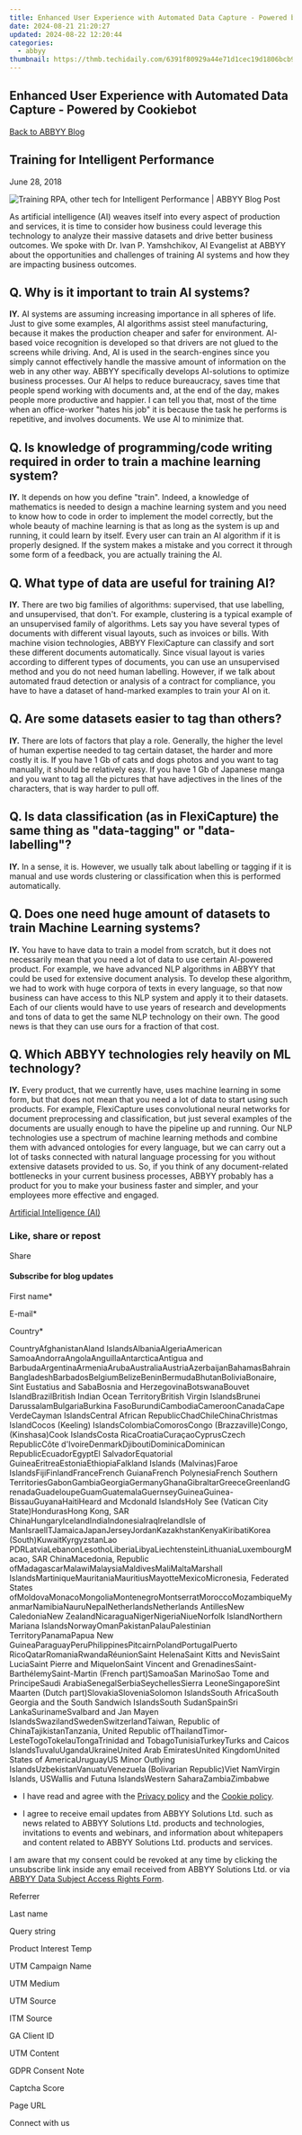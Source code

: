 ```yaml
---
title: Enhanced User Experience with Automated Data Capture - Powered by Cookiebot
date: 2024-08-21 21:20:27
updated: 2024-08-22 12:20:44
categories:
  - abbyy
thumbnail: https://thmb.techidaily.com/6391f80929a44e71d1cec19d1806bcb918554d022df1dd84ca222ff30839f7f0.jpg
---
```


## Enhanced User Experience with Automated Data Capture - Powered by Cookiebot

[Back to ABBYY Blog](https://tools.techidaily.com/abbyy/products/)

## Training for Intelligent Performance

June 28, 2018

![Training RPA, other tech for Intelligent Performance | ABBYY Blog Post](https://static1.abbyy.com/abbyycommedia/25296/9510e_blog_training-ai_2blog.png) 

As artificial intelligence (AI) weaves itself into every aspect of production and services, it is time to consider how business could leverage this technology to analyze their massive datasets and drive better business outcomes. We spoke with Dr. Ivan P. Yamshchikov, AI Evangelist at ABBYY about the opportunities and challenges of training AI systems and how they are impacting business outcomes.

## Q. Why is it important to train AI systems?

**IY.** AI systems are assuming increasing importance in all spheres of life. Just to give some examples, AI algorithms assist steel manufacturing, because it makes the production cheaper and safer for environment. AI-based voice recognition is developed so that drivers are not glued to the screens while driving. And, AI is used in the search-engines since you simply cannot effectively handle the massive amount of information on the web in any other way. ABBYY specifically develops AI-solutions to optimize business processes. Our AI helps to reduce bureaucracy, saves time that people spend working with documents and, at the end of the day, makes people more productive and happier. I can tell you that, most of the time when an office-worker "hates his job" it is because the task he performs is repetitive, and involves documents. We use AI to minimize that.

## Q. Is knowledge of programming/code writing required in order to train a machine learning system?

**IY.** It depends on how you define "train". Indeed, a knowledge of mathematics is needed to design a machine learning system and you need to know how to code in order to implement the model correctly, but the whole beauty of machine learning is that as long as the system is up and running, it could learn by itself. Every user can train an AI algorithm if it is properly designed. If the system makes a mistake and you correct it through some form of a feedback, you are actually training the AI.

## Q. What type of data are useful for training AI?

**IY.** There are two big families of algorithms: supervised, that use labelling, and unsupervised, that don't. For example, clustering is a typical example of an unsupervised family of algorithms. Lets say you have several types of documents with different visual layouts, such as invoices or bills. With machine vision technologies, ABBYY FlexiCapture can classify and sort these different documents automatically. Since visual layout is varies according to different types of documents, you can use an unsupervised method and you do not need human labelling. However, if we talk about automated fraud detection or analysis of a contract for compliance, you have to have a dataset of hand-marked examples to train your AI on it.

## Q. Are some datasets easier to tag than others?

**IY.** There are lots of factors that play a role. Generally, the higher the level of human expertise needed to tag certain dataset, the harder and more costly it is. If you have 1 Gb of cats and dogs photos and you want to tag manually, it should be relatively easy. If you have 1 Gb of Japanese manga and you want to tag all the pictures that have adjectives in the lines of the characters, that is way harder to pull off.

## Q. Is data classification (as in FlexiCapture) the same thing as "data-tagging" or "data-labelling"?

**IY.** In a sense, it is. However, we usually talk about labelling or tagging if it is manual and use words clustering or classification when this is performed automatically.

## Q. Does one need huge amount of datasets to train Machine Learning systems?

**IY.** You have to have data to train a model from scratch, but it does not necessarily mean that you need a lot of data to use certain AI-powered product. For example, we have advanced NLP algorithms in ABBYY that could be used for extensive document analysis. To develop these algorithm, we had to work with huge corpora of texts in every language, so that now business can have access to this NLP system and apply it to their datasets. Each of our clients would have to use years of research and developments and tons of data to get the same NLP technology on their own. The good news is that they can use ours for a fraction of that cost.

## Q. Which ABBYY technologies rely heavily on ML technology?

**IY.** Every product, that we currently have, uses machine learning in some form, but that does not mean that you need a lot of data to start using such products. For example, FlexiCapture uses convolutional neural networks for document preprocessing and classification, but just several examples of the documents are usually enough to have the pipeline up and running. Our NLP technologies use a spectrum of machine learning methods and combine them with advanced ontologies for every language, but we can carry out a lot of tasks connected with natural language processing for you without extensive datasets provided to us. So, if you think of any document-related bottlenecks in your current business processes, ABBYY probably has a product for you to make your business faster and simpler, and your employees more effective and engaged.

[Artificial Intelligence (AI)](https://www.abbyy.com/blog/artificial-intelligence-ai/ "Artificial Intelligence (AI)") 

### Like, share or repost

Share 

#### Subscribe for blog updates

First name\*

E-mail\*

Сountry\*

СountryAfghanistanAland IslandsAlbaniaAlgeriaAmerican SamoaAndorraAngolaAnguillaAntarcticaAntigua and BarbudaArgentinaArmeniaArubaAustraliaAustriaAzerbaijanBahamasBahrainBangladeshBarbadosBelgiumBelizeBeninBermudaBhutanBoliviaBonaire, Sint Eustatius and SabaBosnia and HerzegovinaBotswanaBouvet IslandBrazilBritish Indian Ocean TerritoryBritish Virgin IslandsBrunei DarussalamBulgariaBurkina FasoBurundiCambodiaCameroonCanadaCape VerdeCayman IslandsCentral African RepublicChadChileChinaChristmas IslandCocos (Keeling) IslandsColombiaComorosCongo (Brazzaville)Congo, (Kinshasa)Cook IslandsCosta RicaCroatiaCuraçaoCyprusCzech RepublicCôte d'IvoireDenmarkDjiboutiDominicaDominican RepublicEcuadorEgyptEl SalvadorEquatorial GuineaEritreaEstoniaEthiopiaFalkland Islands (Malvinas)Faroe IslandsFijiFinlandFranceFrench GuianaFrench PolynesiaFrench Southern TerritoriesGabonGambiaGeorgiaGermanyGhanaGibraltarGreeceGreenlandGrenadaGuadeloupeGuamGuatemalaGuernseyGuineaGuinea-BissauGuyanaHaitiHeard and Mcdonald IslandsHoly See (Vatican City State)HondurasHong Kong, SAR ChinaHungaryIcelandIndiaIndonesiaIraqIrelandIsle of ManIsraelITJamaicaJapanJerseyJordanKazakhstanKenyaKiribatiKorea (South)KuwaitKyrgyzstanLao PDRLatviaLebanonLesothoLiberiaLibyaLiechtensteinLithuaniaLuxembourgMacao, SAR ChinaMacedonia, Republic ofMadagascarMalawiMalaysiaMaldivesMaliMaltaMarshall IslandsMartiniqueMauritaniaMauritiusMayotteMexicoMicronesia, Federated States ofMoldovaMonacoMongoliaMontenegroMontserratMoroccoMozambiqueMyanmarNamibiaNauruNepalNetherlandsNetherlands AntillesNew CaledoniaNew ZealandNicaraguaNigerNigeriaNiueNorfolk IslandNorthern Mariana IslandsNorwayOmanPakistanPalauPalestinian TerritoryPanamaPapua New GuineaParaguayPeruPhilippinesPitcairnPolandPortugalPuerto RicoQatarRomaniaRwandaRéunionSaint HelenaSaint Kitts and NevisSaint LuciaSaint Pierre and MiquelonSaint Vincent and GrenadinesSaint-BarthélemySaint-Martin (French part)SamoaSan MarinoSao Tome and PrincipeSaudi ArabiaSenegalSerbiaSeychellesSierra LeoneSingaporeSint Maarten (Dutch part)SlovakiaSloveniaSolomon IslandsSouth AfricaSouth Georgia and the South Sandwich IslandsSouth SudanSpainSri LankaSurinameSvalbard and Jan Mayen IslandsSwazilandSwedenSwitzerlandTaiwan, Republic of ChinaTajikistanTanzania, United Republic ofThailandTimor-LesteTogoTokelauTongaTrinidad and TobagoTunisiaTurkeyTurks and Caicos IslandsTuvaluUgandaUkraineUnited Arab EmiratesUnited KingdomUnited States of AmericaUruguayUS Minor Outlying IslandsUzbekistanVanuatuVenezuela (Bolivarian Republic)Viet NamVirgin Islands, USWallis and Futuna IslandsWestern SaharaZambiaZimbabwe

* I have read and agree with the [Privacy policy](https://tools.techidaily.com/abbyy/products/) and the [Cookie policy](https://tools.techidaily.com/abbyy/products/).

* I agree to receive email updates from ABBYY Solutions Ltd. such as news related to ABBYY Solutions Ltd. products and technologies, invitations to events and webinars, and information about whitepapers and content related to ABBYY Solutions Ltd. products and services.  
    
I am aware that my consent could be revoked at any time by clicking the unsubscribe link inside any email received from ABBYY Solutions Ltd. or via [ABBYY Data Subject Access Rights Form](https://tools.techidaily.com/abbyy/products/).

Referrer

Last name

Query string

Product Interest Temp

UTM Campaign Name

UTM Medium

UTM Source

ITM Source

GA Client ID

UTM Content

GDPR Consent Note

Captcha Score

Page URL

Connect with us

<ins class="adsbygoogle"
     style="display:block"
     data-ad-format="autorelaxed"
     data-ad-client="ca-pub-7571918770474297"
     data-ad-slot="1223367746"></ins>



<ins class="adsbygoogle"
     style="display:block"
     data-ad-client="ca-pub-7571918770474297"
     data-ad-slot="8358498916"
     data-ad-format="auto"
     data-full-width-responsive="true"></ins>
